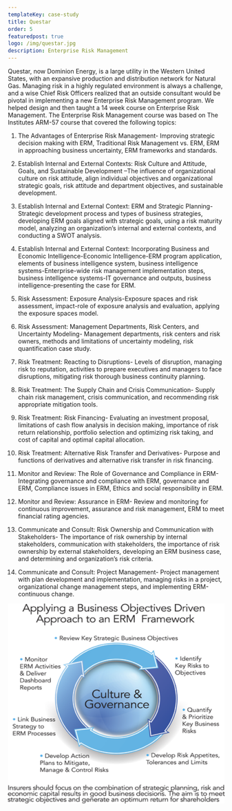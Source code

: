```yaml
---
templateKey: case-study
title: Questar
order: 5
featuredpost: true
logo: /img/questar.jpg
description: Enterprise Risk Management
---
```


Questar, now Dominion Energy, is a large utility in the Western United States, with an expansive production and distribution network for Natural Gas. Managing risk in a highly regulated environment is always a challenge, and a wise Chief Risk Officers realized that an outside consultant would be pivotal in implementing a new Enterprise Risk Management program. We helped design and then taught a 14 week course on Enterprise Risk Management. The Enterprise Risk Management course was based on The Institutes ARM-57 course that covered the following topics:

1. The Advantages of Enterprise Risk Management- Improving strategic decision making with ERM, Traditional Risk Management vs. ERM, ERM in approaching business uncertainty, ERM frameworks and standards.

1. Establish Internal and External Contexts: Risk Culture and Attitude, Goals, and Sustainable Development –The influence of organizational culture on risk attitude, align individual objectives and organizational strategic goals, risk attitude and department objectives, and sustainable development.

1. Establish Internal and External Context: ERM and Strategic Planning- Strategic development process and types of business strategies, developing ERM goals aligned with strategic goals, using a risk maturity model, analyzing an organization’s internal and external contexts, and conducting a SWOT analysis.

1. Establish Internal and External Context: Incorporating Business and Economic Intelligence-Economic Intelligence-ERM program application, elements of business intelligence system, business intelligence systems-Enterprise-wide risk management implementation steps, business intelligence systems-IT governance and outputs, business intelligence-presenting the case for ERM.

1. Risk Assessment: Exposure Analysis-Exposure spaces and risk assessment, impact-role of exposure analysis and evaluation, applying the exposure spaces model.

1. Risk Assessment: Management Departments, Risk Centers, and Uncertainty Modeling- Management departments, risk centers and risk owners, methods and limitations of uncertainty modeling, risk quantification case study.

1. Risk Treatment: Reacting to Disruptions- Levels of disruption, managing risk to reputation, activities to prepare executives and managers to face disruptions, mitigating risk thorough business continuity planning.

1. Risk Treatment: The Supply Chain and Crisis Communication- Supply chain risk management, crisis communication, and recommending risk appropriate mitigation tools.

1. Risk Treatment: Risk Financing- Evaluating an investment proposal, limitations of cash flow analysis in decision making, importance of risk return relationship, portfolio selection and optimizing risk taking, and cost of capital and optimal capital allocation.

1. Risk Treatment: Alternative Risk Transfer and Derivatives- Purpose and functions of derivatives and alternative risk transfer in risk financing.

1. Monitor and Review: The Role of Governance and Compliance in ERM- Integrating governance and compliance with ERM, governance and ERM, Compliance issues in ERM, Ethics and social responsibility in ERM.

1. Monitor and Review: Assurance in ERM- Review and monitoring for continuous improvement, assurance and risk management, ERM to meet financial rating agencies.

1. Communicate and Consult: Risk Ownership and Communication with Stakeholders- The importance of risk ownership by internal stakeholders, communication with stakeholders, the importance of risk ownership by external stakeholders, developing an ERM business case, and determining and organization’s risk criteria.

1. Communicate and Consult: Project Management- Project management with plan development and implementation, managing risks in a project, organizational change management steps, and implementing ERM-continuous change.

![media](questar-graphic.png)

